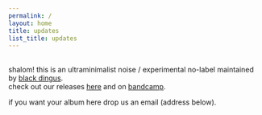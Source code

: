 ```yaml
---
permalink: /
layout: home
title: updates
list_title: updates
---
```


<br>shalom! this is an ultraminimalist noise / experimental no-label maintained by [black dingus][people].<br>
check out our releases [here] and on [bandcamp].

if you want your album here drop us an email (address below).   
<br>

[people]: /people
[here]: /releases
[bandcamp]: https://zvoovim.bandcamp.com/